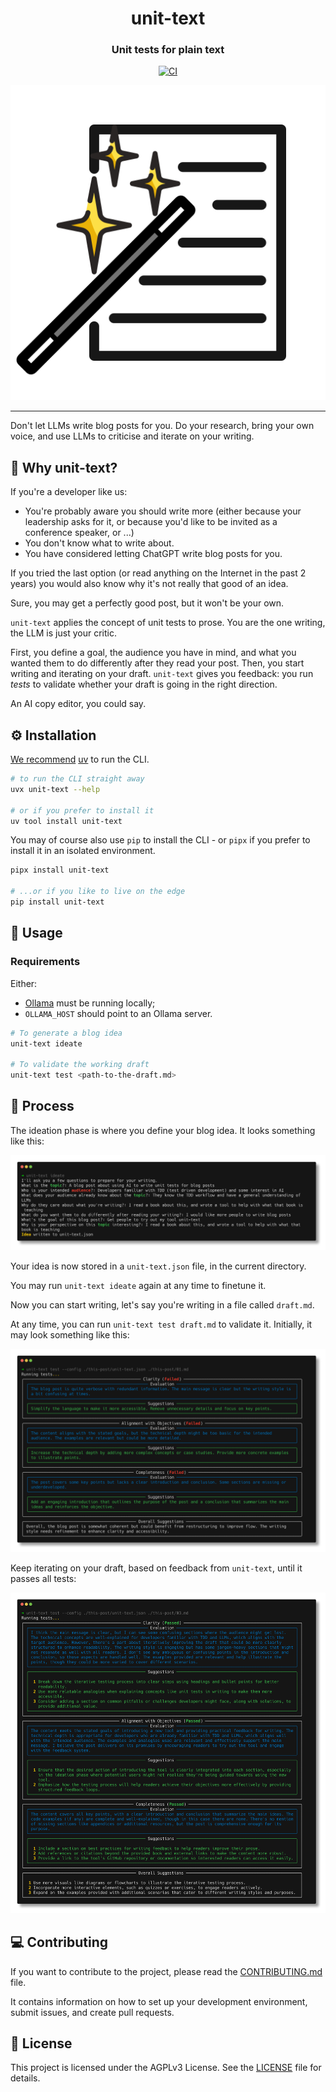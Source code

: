 <h1 align="center">unit-text</h1>
<h3 align="center">Unit tests for plain text</h3>

<p align="center">
    <a  href="https://pypi.org/project/unit-text/">
        <img alt="CI" src="https://img.shields.io/pypi/v/unit-text.svg?style=flat-round&logo=pypi&logoColor=white">
    </a>
</p>

<div align="center">

![unit-text logo](./docs/img/logo.png)

</div>

---

Don't let LLMs write blog posts for you. Do your research, bring your own voice,
and use LLMs to criticise and iterate on your writing.

## 🤌 Why unit-text?

If you're a developer like us:

- You're probably aware you should write more (either because your leadership asks for it,
  or because you'd like to be invited as a conference speaker, or <insert your own reason here>...)
- You don't know what to write about.
- You have considered letting ChatGPT write blog posts for you.

If you tried the last option (or read anything on the Internet in the past 2 years)
you would also know why it's not really that good of an idea.

Sure, you may get a perfectly good post, but it won't be your own.

`unit-text` applies the concept of unit tests to prose. You are the one writing, the LLM is just your critic.

First, you define a goal, the audience you have in mind,
and what you wanted them to do differently after they read your post.
Then, you start writing and iterating on your draft. `unit-text` gives you feedback: you run _tests_
to validate whether your draft is going in the right direction.

An AI copy editor, you could say.

## ⚙️ Installation

[We recommend](https://sealambda.com/blog/hygienic-python-in-2025) [uv](https://github.com/astral-sh/uv) to run the CLI.

```bash
# to run the CLI straight away
uvx unit-text --help

# or if you prefer to install it
uv tool install unit-text
```

You may of course also use `pip` to install the CLI - or `pipx` if you prefer to install it in an isolated environment.

```bash
pipx install unit-text

# ...or if you like to live on the edge
pip install unit-text
```

## 🔨 Usage

### Requirements

Either:

- [Ollama](https://ollama.com) must be running locally;
- `OLLAMA_HOST` should point to an Ollama server.

```bash
# To generate a blog idea
unit-text ideate

# To validate the working draft
unit-text test <path-to-the-draft.md>
```

## 📝 Process

The ideation phase is where you define your blog idea. It looks something like this:

![Showing an example blog idea](./docs/img/example/ideate.png)

Your idea is now stored in a `unit-text.json` file, in the current directory.

You may run `unit-text ideate` again at any time to finetune it.

Now you can start writing, let's say you're writing in a file called `draft.md`.

At any time, you can run `unit-text test draft.md` to validate it.
Initially, it may look something like this:

![Showing a failing test execution](./docs/img/example/01.png)

Keep iterating on your draft, based on feedback from `unit-text`, until it passes all tests:

![Showing a passing test execution](./docs/img/example/03.png)

## 💻 Contributing

If you want to contribute to the project, please read the [CONTRIBUTING.md](./CONTRIBUTING.md) file.

It contains information on how to set up your development environment, submit issues, and create pull requests.

## 📜 License

This project is licensed under the AGPLv3 License. See the [LICENSE](LICENSE) file for details.
